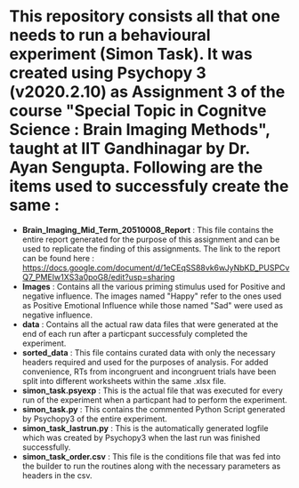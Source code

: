 # This repository consists all that one needs to run a behavioural experiment (Simon Task). It was created using Psychopy 3 (v2020.2.10) as Assignment 3 of the course "Special Topic in Cognitve Science : Brain Imaging Methods", taught at IIT Gandhinagar by Dr. Ayan Sengupta. Following are the items used to successfuly create the same :

- **Brain_Imaging_Mid_Term_20510008_Report** : This file contains the entire report generated for the purpose of this assignment and can be used to replicate the finding of this assignments. The link to the report can be found here : https://docs.google.com/document/d/1eCEqSS88vk6wJyNbKD_PUSPCvQ7_PMEIw1XS3a0poG8/edit?usp=sharing
- **Images** : Contains all the various priming stimulus used for Positive and negative influence. The images named "Happy" refer to the ones used as Positive Emotional Influence
while those named "Sad" were used as negative influence.
- **data** : Contains all the actual raw data files that were generated at the end of each run after a particpant successfuly completed the experiment.
- **sorted_data** : This file contains curated data with only the necessary headers required and used for the purposes of analysis. For added convenience, RTs from incongruent and
incongruent trials have been split into different worksheets within the same .xlsx file.
- **simon_task.psyexp** : This is the actual file that was executed for every run of the experiment when a particpant had to perform the experiment.
- **simon_task.py** : This contains the commented Python Script generated by Psychopy3 of the entire experiment.
- **simon_task_lastrun.py** : This is the automatically generated logfile which was created by Psychopy3 when the last run was finished successfully.
- **simon_task_order.csv** : This file is the conditions file that was fed into the builder to run the routines along with the necessary parameters as headers in the csv.


